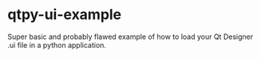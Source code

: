 # qtpy-ui-example
Super basic and probably flawed example of how to load your Qt Designer .ui file in a python application. 
